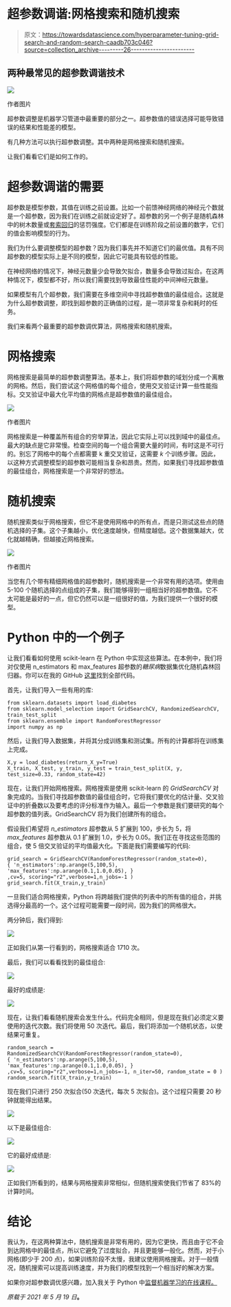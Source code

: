# 超参数调谐:网格搜索和随机搜索

> 原文：<https://towardsdatascience.com/hyperparameter-tuning-grid-search-and-random-search-caadb703c046?source=collection_archive---------26----------------------->

## 两种最常见的超参数调谐技术

![](img/883efd3424263e1ab38a75c18e6346ff.png)

作者图片

超参数调整是机器学习管道中最重要的部分之一。超参数值的错误选择可能导致错误的结果和性能差的模型。

有几种方法可以执行超参数调整。其中两种是网格搜索和随机搜索。

让我们看看它们是如何工作的。

# 超参数调谐的需要

超参数是模型参数，其值在训练之前设置。比如一个前馈神经网络的神经元个数就是一个超参数，因为我们在训练之前就设定好了。超参数的另一个例子是随机森林中的树木数量或[套索回归](https://www.yourdatateacher.com/2021/03/29/an-introduction-to-linear-models/)的惩罚强度。它们都是在训练阶段之前设置的数字，它们的值会影响模型的行为。

我们为什么要调整模型的超参数？因为我们事先并不知道它们的最优值。具有不同超参数的模型实际上是不同的模型，因此它可能具有较低的性能。

在神经网络的情况下，神经元数量少会导致欠拟合，数量多会导致过拟合。在这两种情况下，模型都不好，所以我们需要找到导致最佳性能的中间神经元数量。

如果模型有几个超参数，我们需要在多维空间中寻找超参数值的最佳组合。这就是为什么超参数调整，即找到超参数的正确值的过程，是一项非常复杂和耗时的任务。

我们来看两个最重要的超参数调优算法，网格搜索和随机搜索。

# 网格搜索

网格搜索是最简单的超参数调整算法。基本上，我们将超参数的域划分成一个离散的网格。然后，我们尝试这个网格值的每个组合，使用交叉验证计算一些性能指标。交叉验证中最大化平均值的网格点是超参数值的最佳组合。

![](img/dda95bca164371a6c59260cdb51e4711.png)

作者图片

网格搜索是一种覆盖所有组合的穷举算法，因此它实际上可以找到域中的最佳点。最大的缺点是它非常慢。检查空间的每一个组合需要大量的时间，有时这是不可行的。别忘了网格中的每个点都需要 k 重交叉验证，这需要 *k* 个训练步骤。因此，以这种方式调整模型的超参数可能相当复杂和昂贵。然而，如果我们寻找超参数值的最佳组合，网格搜索是一个非常好的想法。

# 随机搜索

随机搜索类似于网格搜索，但它不是使用网格中的所有点，而是只测试这些点的随机选择的子集。这个子集越小，优化速度越快，但精度越低。这个数据集越大，优化就越精确，但越接近网格搜索。

![](img/9fdad836118b80d1402242fe0c7250d5.png)

作者图片

当您有几个带有精细网格值的超参数时，随机搜索是一个非常有用的选项。使用由 5-100 个随机选择的点组成的子集，我们能够得到一组相当好的超参数值。它不太可能是最好的一点，但它仍然可以是一组很好的值，为我们提供一个很好的模型。

# Python 中的一个例子

让我们看看如何使用 scikit-learn 在 Python 中实现这些算法。在本例中，我们将对仅使用 n_estimators 和 max_features 超参数的*糖尿病*数据集优化随机森林回归器。你可以在我的 GitHub [这里](https://github.com/gianlucamalato/machinelearning/blob/master/Grid_search_and_random_search.ipynb)找到全部代码。

首先，让我们导入一些有用的库:

```
from sklearn.datasets import load_diabetes 
from sklearn.model_selection import GridSearchCV, RandomizedSearchCV, train_test_split 
from sklearn.ensemble import RandomForestRegressor 
import numpy as np
```

然后，让我们导入数据集，并将其分成训练集和测试集。所有的计算都将在训练集上完成。

```
X,y = load_diabetes(return_X_y=True) 
X_train, X_test, y_train, y_test = train_test_split(X, y, test_size=0.33, random_state=42)
```

现在，让我们开始网格搜索。网格搜索是使用 scikit-learn 的 *GridSearchCV* 对象完成的。当我们寻找超参数值的最佳组合时，它将我们要优化的估计量、交叉验证中的折叠数以及要考虑的评分标准作为输入。最后一个参数是我们要研究的每个超参数的值列表。GridSearchCV 将为我们创建所有的组合。

假设我们希望将 *n_estimators* 超参数从 5 扩展到 100，步长为 5，将 *max_features* 超参数从 0.1 扩展到 1.0，步长为 0.05。我们正在寻找这些范围的组合，使 5 倍交叉验证的平均值最大化。下面是我们需要编写的代码:

```
grid_search = GridSearchCV(RandomForestRegressor(random_state=0), 
{ 'n_estimators':np.arange(5,100,5), 'max_features':np.arange(0.1,1.0,0.05), }
,cv=5, scoring="r2",verbose=1,n_jobs=-1 ) grid_search.fit(X_train,y_train)
```

一旦我们适合网格搜索，Python 将跨越我们提供的列表中的所有值的组合，并挑选得分最高的一个。这个过程可能需要一段时间，因为我们的网格很大。

两分钟后，我们得到:

![](img/8c81e335556959ab1e6d3a0e700ca193.png)

正如我们从第一行看到的，网格搜索适合 1710 次。

最后，我们可以看看找到的最佳组合:

![](img/fd3ce7addac6118754ff32ee080341f3.png)

最好的成绩是:

![](img/df789d8e7e8237af85146f802e1fc0a6.png)

现在，让我们看看随机搜索会发生什么。代码完全相同，但是现在我们必须定义要使用的迭代次数。我们将使用 50 次迭代。最后，我们将添加一个随机状态，以使结果可重复。

```
random_search = RandomizedSearchCV(RandomForestRegressor(random_state=0), 
{ 'n_estimators':np.arange(5,100,5), 'max_features':np.arange(0.1,1.0,0.05), }
,cv=5, scoring="r2",verbose=1,n_jobs=-1, n_iter=50, random_state = 0 ) random_search.fit(X_train,y_train)
```

现在我们只进行 250 次拟合(50 次迭代，每次 5 次拟合)。这个过程只需要 20 秒钟就能得出结果。

![](img/9c5484f3255c5c97c1da36f9d393cdfc.png)

以下是最佳组合:

![](img/3349041f24892de5ff14679591875aee.png)

它的最好成绩是:

![](img/1fb0de31215799f1c62f0259140b5aaa.png)

正如我们所看到的，结果与网格搜索非常相似，但随机搜索使我们节省了 83%的计算时间。

# 结论

我认为，在这两种算法中，随机搜索是非常有用的，因为它更快，而且由于它不会到达网格中的最佳点，所以它避免了过度拟合，并且更能够一般化。然而，对于小网格(即少于 200 点)，如果训练阶段不太慢，我建议使用网格搜索。对于一般情况，随机搜索可以提高训练速度，并为我们的模型找到一个相当好的解决方案。

如果你对超参数调优感兴趣，加入我关于 Python 中[监督机器学习的在线课程。](https://yourdatateacher.teachable.com/p/supervised-machine-learning-with-python)

*原载于 2021 年 5 月 19 日*[](https://www.yourdatateacher.com/2021/05/19/hyperparameter-tuning-grid-search-and-random-search/)**。**